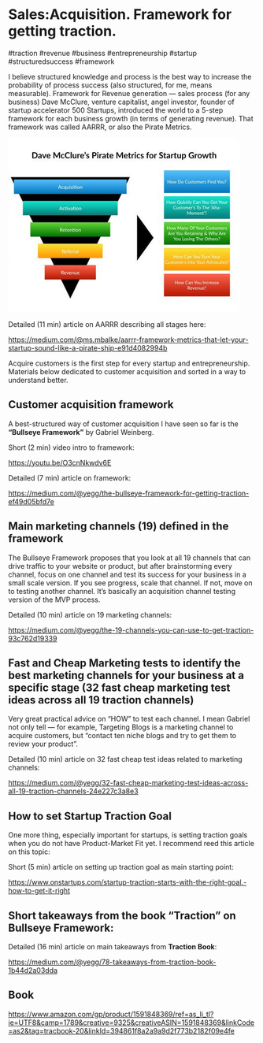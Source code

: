 # Sales:Acquisition. Framework for getting traction.

#traction #revenue #business #entrepreneurship #startup #structuredsuccess #framework

I believe structured knowledge and process is the best way to increase the probability of process success (also structured, for me, means measurable).
Framework for Revenue generation — sales process (for any business)
Dave McClure, venture capitalist, angel investor, founder of startup accelerator 500 Startups, introduced the world to a 5-step framework for each business growth (in terms of generating revenue). That framework was called AARRR, or also the Pirate Metrics.

![AARRR Framework](images/aarrr.jpg)

Detailed (11 min) article on AARRR describing all stages here:

https://medium.com/@ms.mbalke/aarrr-framework-metrics-that-let-your-startup-sound-like-a-pirate-ship-e91d4082994b

Acquire customers is the first step for every startup and entrepreneurship.
Materials below dedicated to customer acquisition and sorted in a way to understand better.

## Customer acquisition framework

A best-structured way of customer acquisition I have seen so far is the **“Bullseye Framework”** by Gabriel Weinberg.

Short (2 min) video intro to framework:

https://youtu.be/O3cnNkwdv6E

Detailed (7 min) article on framework:

https://medium.com/@yegg/the-bullseye-framework-for-getting-traction-ef49d05bfd7e


## Main marketing channels (19) defined in the framework

The Bullseye Framework proposes that you look at all 19 channels that can drive traffic to your website or product, but after brainstorming every channel, focus on one channel and test its success for your business in a small scale version. If you see progress, scale that channel. If not, move on to testing another channel. It’s basically an acquisition channel testing version of the MVP process.

Detailed (10 min) article on 19 marketing channels:

https://medium.com/@yegg/the-19-channels-you-can-use-to-get-traction-93c762d19339


## Fast and Cheap Marketing tests to identify the best marketing channels for your business at a specific stage (32 fast cheap marketing test ideas across all 19 traction channels)

Very great practical advice on “HOW” to test each channel. I mean Gabriel not only tell — for example, Targeting Blogs is a marketing channel to acquire customers, but “contact ten niche blogs and try to get them to review your product”.

Detailed (10 min) article on 32 fast cheap test ideas related to marketing channels:

https://medium.com/@yegg/32-fast-cheap-marketing-test-ideas-across-all-19-traction-channels-24e227c3a8e3


## How to set Startup Traction Goal

One more thing, especially important for startups, is setting traction goals when you do not have Product-Market Fit yet. I recommend reed this article on this topic:

Short (5 min) article on setting up traction goal as main starting point:

https://www.onstartups.com/startup-traction-starts-with-the-right-goal.-how-to-get-it-right


## Short takeaways from the book “Traction” on Bullseye Framework:

Detailed (16 min) article on main takeaways from **Traction Book**:

https://medium.com/@yegg/78-takeaways-from-traction-book-1b44d2a03dda



## Book

https://www.amazon.com/gp/product/1591848369/ref=as_li_tl?ie=UTF8&camp=1789&creative=9325&creativeASIN=1591848369&linkCode=as2&tag=tracbook-20&linkId=394861f8a2a9a9d2f773b2182f09e4fe
